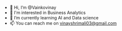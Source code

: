 - 👋 Hi, I’m @Vainkovinay
- 👀 I'm interested in Business Analytics
- 🌱 I’m currently learning AI and Data science 
- 📫 You can reach me on vinayshrimali03@gmail.com

<!---
Vainkovinay/Vainkovinay is a ✨ special ✨ repository because its `README.md` (this file) appears on your GitHub profile.
You can click the Preview link to take a look at your changes.
--->
